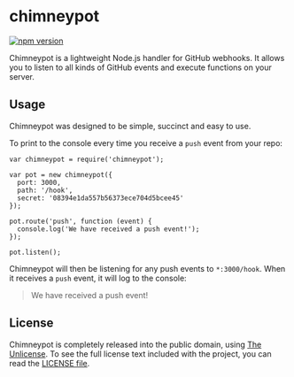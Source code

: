 # chimneypot

[![npm version](https://badge.fury.io/js/chimneypot.svg)](https://badge.fury.io/js/chimneypot)

Chimneypot is a lightweight Node.js handler for GitHub webhooks. It allows you to listen to all kinds of GitHub events and execute functions on your server.

## Usage

Chimneypot was designed to be simple, succinct and easy to use.

To print to the console every time you receive a `push` event from your repo:

    var chimneypot = require('chimneypot');

    var pot = new chimneypot({
      port: 3000,
      path: '/hook',
      secret: '08394e1da557b56373ece704d5bcee45'
    });

    pot.route('push', function (event) {
      console.log('We have received a push event!');
    });

    pot.listen();

Chimneypot will then be listening for any push events to `*:3000/hook`. When it receives a `push` event, it will log to the console:

> We have received a push event!

## License

Chimneypot is completely released into the public domain, using [The Unlicense](http://unlicense.org). To see the full license text included with the project, you can read the [LICENSE file](/LICENSE).
